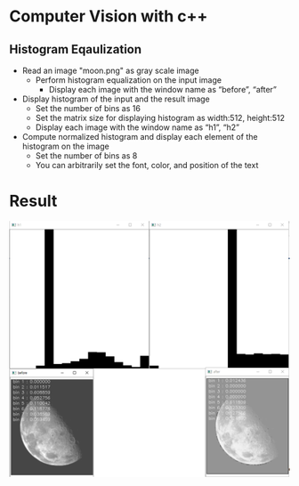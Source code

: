 # Computer Vision with c++

## Histogram Eqaulization

- Read an image "moon.png" as gray scale image
    - Perform histogram equalization on the input image
        - Display each image with the window name as “before”, “after”
- Display histogram of the input and the result image
    - Set the number of bins as 16
    - Set the matrix size for displaying histogram as width:512, height:512
    - Display each image with the window name as “h1”, “h2”
- Compute normalized histogram and display each element of the histogram on the image
    - Set the number of bins as 8
    - You can arbitrarily set the font, color, and position of the text

# Result

![Result](/강의4/result.PNG)